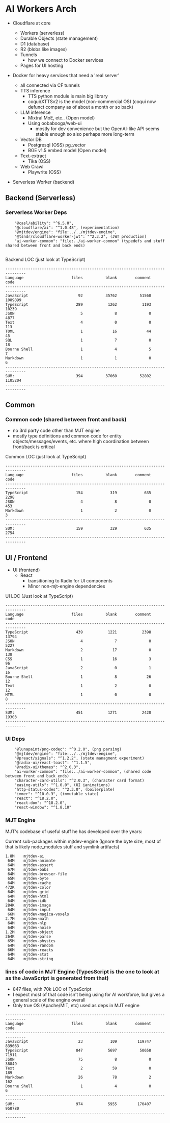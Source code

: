 # AI Workers Arch


- Cloudflare at core
  - Workers (serverless)
  - Durable Objects (state management)
  - D1 (database)
  - R2 (blobs like images)
  - Tunnels
    - how we connect to Docker services
  - Pages for UI hosting


- Docker for heavy services that need a 'real server'
  - all connected via CF tunnels
  - TTS inference
    - TTS python module is main big library
    - coqui/XTTSv2 is the model (non-commercial OS) (coqui now defunct company as of about a month or so back)
  - LLM inference
    - Mixtral MoE, etc.. (Open model)
    - Using oobabooga/web-ui 
      - mostly for dev convenience but the OpenAI-like API seems stable enough so also perhaps more long-term
  - Vector DB
    - Postgresql (OSS) pg_vector
    - BGE v1.5 embed model (Open model)
  - Text-extract
    - Tika (OSS)
  - Web Crawl
    - Playwrite (OSS)

- Serverless Worker (backend)

## Backend (Serverless)
### Serverless Worker Deps
```
    "@casl/ability": "^6.5.0",
    "@cloudflare/ai": "^1.0.48", (experimentation)
    "@mjtdev/engine": "file:../../mjtdev-engine",
    "@tsndr/cloudflare-worker-jwt": "^2.3.2", (JWT production)
    "ai-worker-common": "file:../ai-worker-common" (typedefs and stuff shared between front and back ends)


```
Backend LOC (just look at TypeScript)
```
-------------------------------------------------------------------------------
Language                     files          blank        comment           code
-------------------------------------------------------------------------------
JavaScript                      92          35762          51560        1089899
TypeScript                     289           1262           1193          10239
JSON                             5              8              0           4877
Text                             4              0              0            113
TOML                             1             16             44             45
SQL                              1              7              0             18
Bourne Shell                     1              4              5              7
Markdown                         1              1              0              6
-------------------------------------------------------------------------------
SUM:                           394          37060          52802        1105204
-------------------------------------------------------------------------------
```

## Common
### Common code (shared between front and back)
- no 3rd party code other than MJT engine
- mostly type definitions and common code for entity objects/messages/events, etc. where high coordination between front/back is critical

Common LOC (just look at TypeScript)
```
-------------------------------------------------------------------------------
Language                     files          blank        comment           code
-------------------------------------------------------------------------------
TypeScript                     154            319            635           2298
JSON                             4              8              0            453
Markdown                         1              2              0              3
-------------------------------------------------------------------------------
SUM:                           159            329            635           2754
-------------------------------------------------------------------------------
```

## UI / Frontend
- UI (frontend)
  - React
    - transitioning to Radix for UI components
    - Minor non-mjt-engine dependencies

UI LOC (Just look at TypeScript)
```
-------------------------------------------------------------------------------
Language                     files          blank        comment           code
-------------------------------------------------------------------------------
TypeScript                     439           1221           2398          13794
JSON                             4              7              0           5227
Markdown                         2             17              0            138
CSS                              1             16              3             96
JavaScript                       2              0              1             16
Bourne Shell                     1              8             26             12
Text                             1              2              0             12
HTML                             1              0              0              8
-------------------------------------------------------------------------------
SUM:                           451           1271           2428          19303
-------------------------------------------------------------------------------
```

### UI Deps
```
    "@lunapaint/png-codec": "^0.2.0", (png parsing)
    "@mjtdev/engine": "file:../../mjtdev-engine",
    "@preact/signals": "^1.2.2", (state managment experiment)
    "@radix-ui/react-toast": "^1.1.5",
    "@radix-ui/themes": "^2.0.3",
    "ai-worker-common": "file:../ai-worker-common", (shared code between front and back ends)
    "character-card-utils": "^2.0.3", (character card format)
    "easing-utils": "^1.0.0", (UI ianimations)
    "http-status-codes": "^2.3.0", (boilerplate)
    "immer": "^10.0.3", (immutable state)
    "react": "^18.2.0",
    "react-dom": "^18.2.0",
    "react-window": "^1.8.10"
```

### MJT Engine

MJT's codebase of useful stuff he has developed over the years:

Current sub-packages within mjtdev-engine (Ignore the byte size, most of that is likely node_modules stuff and symlink artifacts)
```
1.8M    mjtdev-ai
 64M    mjtdev-animate
 64M    mjtdev-assert
 67M    mjtdev-babs
 64M    mjtdev-browser-file
 65M    mjtdev-byte
 64M    mjtdev-cache
472K    mjtdev-color
 64M    mjtdev-grid
 64M    mjtdev-html
 64M    mjtdev-idb
284K    mjtdev-image
 64M    mjtdev-input
 66M    mjtdev-magica-voxels
2.7M    mjtdev-math
 64M    mjtdev-nlp
 64M    mjtdev-noise
1.2M    mjtdev-object
264K    mjtdev-parse
 65M    mjtdev-physics
 64M    mjtdev-random
 66M    mjtdev-reacts
 64M    mjtdev-stat
 64M    mjtdev-string
```

### lines of code in MJT Engine (TypesScript is the one to look at as the JavaScript is generated from that)
- 847 files, with 70k LOC of TypeScript
- I expect most of that code isn't being using for AI workforce, but gives a general scale of the engine overall
- Only true OS (Apache/MIT, etc) used as deps in MJT engine
```
-------------------------------------------------------------------------------
Language                     files          blank        comment           code
-------------------------------------------------------------------------------
JavaScript                      23            109         119747         839663
TypeScript                     847           5697          50658          71911
JSON                            75              8              0          38849
Text                             2             59              0            189
Markdown                        26             78              2            162
Bourne Shell                     1              4              0              6
-------------------------------------------------------------------------------
SUM:                           974           5955         170407         950780
-------------------------------------------------------------------------------
```